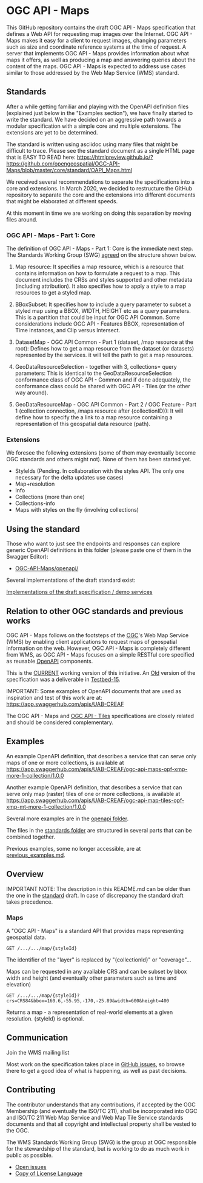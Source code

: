 # OGC API - Maps

This GitHub repository contains the draft OGC API - Maps specification that defines a Web API for requesting map images over the Internet. OGC API - Maps makes it easy for a client to request images, changing parameters such as size and coordinate reference systems at the time of request. A server that implements OGC API - Maps provides information about what maps it offers, as well as producing a map and answering queries about the content of the maps. OGC API - Maps is expected to address use cases similar to those addressed by the Web Map Service (WMS) standard.

## Standards
After a while getting familiar and playing with the OpenAPI definition files (explained just below in the "Examples section"), we have finally started to write the standard. We have decided on an aggressive path towards a modular specification with a simple core and multiple extensions. The extensions are yet to be determined.

The standard is written using asciidoc using many files that might be difficult to trace. Please see the standard document as a single HTML page that is EASY TO READ here: https://htmlpreview.github.io/?https://github.com/opengeospatial/OGC-API-Maps/blob/master/core/standard/OAPI_Maps.html

We received several recommendations to separate the specifications into a core and extensions. In March 2020, we decided to restructure the GitHub repository to separate the core and the extensions into different documents that might be elaborated at different speeds.

At this moment in time we are working on doing this separation by moving files around.

### OGC API - Maps - Part 1: Core
The definition of OGC API - Maps - Part 1: Core is the immediate next step. The Standards Working Group (SWG) [agreed](https://github.com/opengeospatial/OGC-API-Maps/issues/32) on the structure shown below.

1. Map resource: It specifies a map resource, which is a resource that contains information on how to formulate a request to a map. This document includes the CRSs and styles supported and other metadata (including attribution). It also specifies how to apply a style to a map resources to get a styled map.

2. BBoxSubset: It specifies how to include a query parameter to subset a styled map using a BBOX, WIDTH, HEIGHT etc as a query parameters. This is a partition that could be input for OGC API Common. Some considerations include OGC API - Features BBOX, representation of Time instances, and Clip versus Intersect.

3. DatasetMap - OGC API Common - Part 1 (dataset, /map resource at the root): Defines how to get a map resource from the dataset (or datasets) represented by the services. it will tell the path to get a map resources.

4. GeoDataResourceSelection - together with 3, collections= query parameters: This is identical to the GeoDataResourceSelection conformance class of OGC API - Common and if done adequately, the conformance class could be shared with OGC API - Tiles (or the other way around).

5. GeoDataResourceMap - OGC API Common - Part 2 / OGC Feature - Part 1 (collection connection, /maps resource after {collectionID}): It will define how to specify the a link to a map resource containing a representation of this geospatial data resource (path).


### Extensions
We foresee the following extensions (some of them may eventually become OGC standards and others might not).
None of them has been started yet.

* StyleIds (Pending. In collaboration with the styles API. The only one necessary for the delta updates use cases)
* Map+resolution
* Info
* Collections (more than one)
* Collections-info
* Maps with styles on the fly (involving collections)

## Using the standard

Those who want to just see the endpoints and responses can explore generic
OpenAPI definitions in this folder (please paste one of them in the Swagger Editor):

* [OGC-API-Maps/openapi/](https://github.com/opengeospatial/OGC-API-Maps/tree/master/openapi)

Several implementations of the draft standard exist:

[Implementations of the draft specification / demo services](./implementations.adoc)

## Relation to other OGC standards and previous works

OGC API - Maps follows on the footsteps of the [OGC](http://opengeospatial.org)'s Web Map Service (WMS) by enabling client applications to request maps of geospatial information on the web. However, OGC API - Maps is completely different from WMS, as OGC API - Maps focuses on a simple RESTful core specified as reusable [OpenAPI](http://openapis.org) components.

This is the [CURRENT](https://htmlpreview.github.io/?https://github.com/opengeospatial/OGC-API-Maps/blob/master/core/standard/OAPI_Maps.html) working version of this initiative. An [Old](http://docs.opengeospatial.org/per/19-069.html) version of the specification was a deliverable in [Testbed-15](https://www.ogc.org/projects/initiatives/testbed15).

IMPORTANT: Some examples of OpenAPI documents that are used as inspiration and test of this work are at: https://app.swaggerhub.com/apis/UAB-CREAF

The OGC API - Maps and [OGC API - Tiles](https://github.com/opengeospatial/OGC-API-Tiles) specifications are closely related and should be considered complementary.

## Examples

An example OpenAPI definition, that describes a service that can serve only maps of one or more collections, is available at https://app.swaggerhub.com/apis/UAB-CREAF/ogc-api-maps-opf-xmp-more-1-collection/1.0.0

Another example OpenAPI definition, that describes a service that can serve only map (raster) tiles of one or more collections, is available at https://app.swaggerhub.com/apis/UAB-CREAF/ogc-api-map-tiles-opf-xmp-mt-more-1-collection/1.0.0

Several more examples are in the [openapi folder](core/standard/openapi).

The files in the [standards folder](openapi) are structured in several parts that can be combined together.

Previous examples, some no longer accessible, are at [previous_examples.md](previous_examples.md).

## Overview

IMPORTANT NOTE: The description in this README.md can be older than the one in the [standard](core/standard) draft. In case of discrepancy the standard draft takes precedence.

### Maps

A "OGC API - Maps" is a standard API that provides maps representing geospatial data.

```
GET /.../.../map/{styleId}
```

The identifier of the "layer" is replaced by "{collectionId}" or "coverage"...

Maps can be requested in any available CRS and can be subset by bbox width and height (and eventually other parameters such as time and elevation)
```
GET /.../.../map/{styleId}?crs=CRS84&bbox=160.6,-55.95,-170,-25.89&width=600&height=400
```
Returns a map - a representation of real-world elements at a given resolution. {styleId} is optional.


## Communication

Join the WMS mailing list

Most work on the specification takes place in [GitHub issues](https://github.com/opengeospatial/OGC-API-Maps/issues),
so browse there to get a good idea of what is happening, as well as past decisions.

## Contributing

The contributor understands that any contributions, if accepted by the OGC Membership (and eventually the ISO/TC 211), shall be incorporated into OGC and ISO/TC 211 Web Map Service and Web Map Tile Service standards documents and that all copyright and intellectual property shall be vested to the OGC.

The WMS Standards Working Group (SWG) is the group at OGC responsible for the stewardship of the standard, but is working to do as much work in public as possible.

* [Open issues](https://github.com/opengeospatial/OGC-API-Maps/issues)
* [Copy of License Language](https://raw.githubusercontent.com/opengeospatial/OGC-API-Maps/master/LICENSE)
